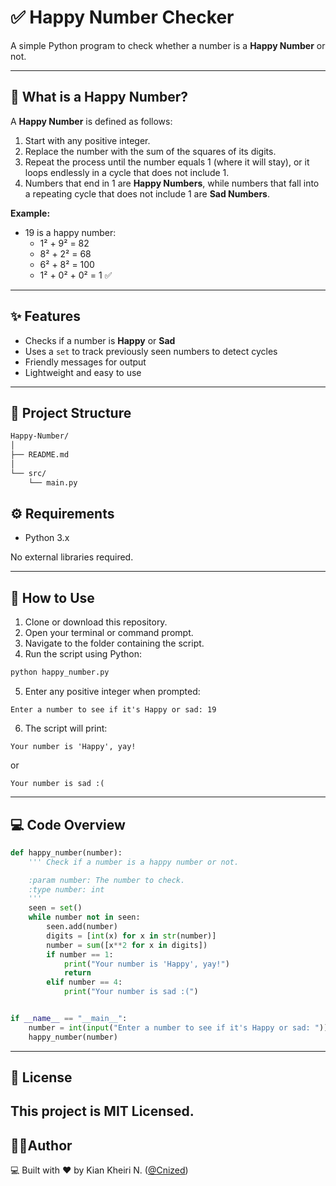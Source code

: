 
# ✅ Happy Number Checker

A simple Python program to check whether a number is a **Happy Number** or not.

---

## 📖 What is a Happy Number?

A **Happy Number** is defined as follows:

1. Start with any positive integer.
2. Replace the number with the sum of the squares of its digits.
3. Repeat the process until the number equals 1 (where it will stay), or it loops endlessly in a cycle that does not include 1.
4. Numbers that end in 1 are **Happy Numbers**, while numbers that fall into a repeating cycle that does not include 1 are **Sad Numbers**.

**Example:**

- 19 is a happy number:
  - 1² + 9² = 82  
  - 8² + 2² = 68  
  - 6² + 8² = 100  
  - 1² + 0² + 0² = 1 ✅

---

## ✨ Features

- Checks if a number is **Happy** or **Sad**
- Uses a `set` to track previously seen numbers to detect cycles
- Friendly messages for output
- Lightweight and easy to use

---
## 📂 Project Structure
```bash
Happy-Number/
│
├── README.md              
│
└── src/
    └── main.py            
```
## ⚙️ Requirements

- Python 3.x

No external libraries required.

---

## 🚀 How to Use

1. Clone or download this repository.
2. Open your terminal or command prompt.
3. Navigate to the folder containing the script.
4. Run the script using Python:

```bash
python happy_number.py
```

5. Enter any positive integer when prompted:

```
Enter a number to see if it's Happy or sad: 19
```

6. The script will print:

```
Your number is 'Happy', yay!
```

or

```
Your number is sad :(
```

---

## 💻 Code Overview

```python
def happy_number(number):
    ''' Check if a number is a happy number or not.

    :param number: The number to check.
    :type number: int
    '''
    seen = set()
    while number not in seen:
        seen.add(number) 
        digits = [int(x) for x in str(number)]
        number = sum([x**2 for x in digits])
        if number == 1:
            print("Your number is 'Happy', yay!")
            return
        elif number == 4:
            print("Your number is sad :(")


if __name__ == "__main__":
    number = int(input("Enter a number to see if it's Happy or sad: "))
    happy_number(number)
```

---

## 📜 License

This project is **MIT Licensed**.
---
## 👨‍💻Author 
💻 Built with ❤️ by Kian Kheiri N. ([@Cnized](https://github.com/Cnized))